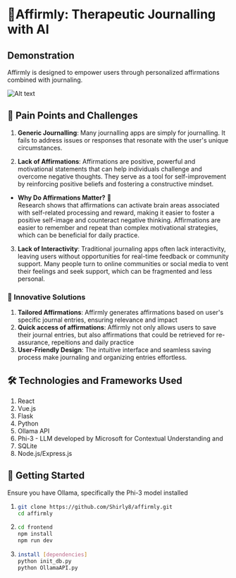 # 📓Affirmly: Therapeutic Journalling with AI

## Demonstration
Affirmly is designed to empower users through personalized affirmations combined with journaling.

![Alt text](https://github.com/Shirly8/Affirmly/blob/92ceeedf76d33ee7d376f5a479bac0e12d9cf853/affirmly.gif)


## 🤔 Pain Points and Challenges
1. **Generic Journalling**: Many journalling apps are simply for journalling. It fails to address issues or responses that resonate with the user's unique circumstances.

2. **Lack of Affirmations**:  Affirmations are positive, powerful and motivational statements that can help individuals challenge and overcome negative thoughts. They serve as a tool for self-improvement by reinforcing positive beliefs and fostering a constructive mindset.

- **Why Do Affirmations Matter?** 🤔  
Research shows that affirmations can activate brain areas associated with self-related processing and reward, making it easier to foster a positive self-image and counteract negative thinking. Affirmations are easier to remember and repeat than complex motivational strategies, which can be beneficial for daily practice.

3. **Lack of Interactivity**: Traditional journaling apps often lack interactivity, leaving users without opportunities for real-time feedback or community support. Many people turn to online communities or social media to vent their feelings and seek support, which can be fragmented and less personal.
 

### 🌟 Innovative Solutions
1. **Tailored Affirmations**: Affirmly generates affirmations based on user's specific journal entries, ensuring relevance and impact
2. **Quick access of affirmations**: Affirmly not only allows users to save their journal entries, but also affirmations that could be retrieved for re-assurance, repeitions and daily practice
3. **User-Friendly Design**: The intuitive interface and seamless saving process make journaling and organizing entries effortless.



## 🛠 Technologies and Frameworks Used
1. React
2. Vue.js
3. Flask
4. Python
5. Ollama API
6. Phi-3 - LLM developed by Microsoft for Contextual Understanding and 
7. SQLite
8. Node.js/Express.js



## 🚀 Getting Started
Ensure you have Ollama, specifically the Phi-3 model installed
1. ```bash
   git clone https://github.com/Shirly8/affirmly.git
   cd affirmly

   
2. ```bash
   cd frontend
   npm install
   npm run dev

3.  ```bash
    install [dependencies]
    python init_db.py
    python OllamaAPI.py

